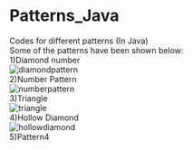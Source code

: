 # Patterns_Java
Codes for different patterns (In Java)</br>
Some of the patterns have been shown below:</br>
1)Diamond number</br>
![diamondpattern](https://user-images.githubusercontent.com/29675122/44355046-186d5400-a4c9-11e8-834d-c6aaf7282a52.png)</br>
2)Number Pattern</br>
![numberpattern](https://user-images.githubusercontent.com/29675122/44421090-42904600-a59d-11e8-9f48-e13e141f87f0.png)</br>
3)Triangle</br>
![triangle](https://user-images.githubusercontent.com/29675122/44421099-47ed9080-a59d-11e8-8b8c-f281d1cd3fc9.png)</br>
4)Hollow Diamond</br>
![hollowdiamond](https://user-images.githubusercontent.com/29675122/44421108-4de37180-a59d-11e8-839a-8fbdc2666b54.png)</br>
5)Pattern4</br>
